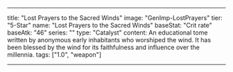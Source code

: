 ---

title: "Lost Prayers to the Sacred Winds"
image: "GenImp-LostPrayers"
tier: "5-Star"
name: "Lost Prayers to the Sacred Winds"
baseStat: "Crit rate"
baseAtk: "46"
series: ""
type: "Catalyst"
content: An educational tome written by anonymous early inhabitants who worshiped the wind. It has been blessed by the wind for its faithfulness and influence over the millennia.
tags: ["1.0", "weapon"]

---